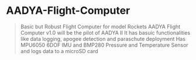 # AADYA-Flight-Computer

> Basic but Robust Flight Computer for model Rockets
AADYA Flight Computer v1.0 will be the pilot of AADYA II
It has basuic functionalities like data logging, apogee detection and paraschute deployment
Has MPU6050 6DOF IMU and BMP280 Pressure and Temperature Sensor and logs data to a microSD card
